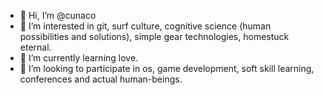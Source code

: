 - 👋 Hi, I’m @cunaco
- 👀 I’m interested in git, surf culture, cognitive science (human possibilities and solutions), simple gear technologies, homestuck eternal.
- 🌱 I’m currently learning love. 
- 💞️ I’m looking to participate in os, game development, soft skill learning, conferences and actual human-beings.

